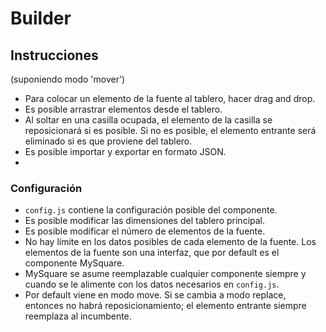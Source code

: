 # Builder

## Instrucciones
(suponiendo modo 'mover')
* Para colocar un elemento de la fuente al tablero, hacer drag and drop.
* Es posible arrastrar elementos desde el tablero.
* Al soltar en una casilla ocupada, el elemento de la casilla se reposicionará si es posible. Si no es posible, el elemento entrante será eliminado si es que proviene del tablero.
* Es posible importar y exportar en formato JSON.
* 
### Configuración
* ```config.js``` contiene la configuración posible del componente.
* Es posible modificar las dimensiones del tablero principal.
* Es posible modificar el número de elementos de la fuente. 
* No hay límite en los datos posibles de cada elemento de la fuente. Los elementos de la fuente son una interfaz, que por default es el componente MySquare.
* MySquare se asume reemplazable cualquier componente siempre y cuando se le alimente con los datos necesarios en ```config.js```.
* Por default viene en modo move. Si se cambia a modo replace, entonces no habrá reposicionamiento; el elemento entrante siempre reemplaza al incumbente.
